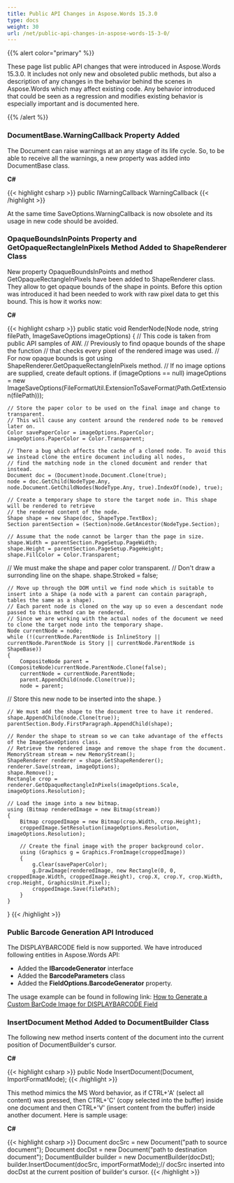 ```yaml
---
title: Public API Changes in Aspose.Words 15.3.0
type: docs
weight: 30
url: /net/public-api-changes-in-aspose-words-15-3-0/
---
```


{{% alert color="primary" %}} 

These page list public API changes that were introduced in Aspose.Words 15.3.0. It includes not only new and obsoleted public methods, but also a description of any changes in the behavior behind the scenes in Aspose.Words which may affect existing code. Any behavior introduced that could be seen as a regression and modifies existing behavior is especially important and is documented here.

{{% /alert %}} 

### **DocumentBase.WarningCallback Property Added**

The Document can raise warnings at an any stage of its life cycle. So, to be able to receive all the warnings, a new property was added into DocumentBase class.

**C#**

{{< highlight csharp >}}
public IWarningCallback WarningCallback
{{< /highlight >}}

At the same time SaveOptions.WarningCallback is now obsolete and its usage in new code should be avoided.

### **OpaqueBoundsInPoints Property and GetOpaqueRectangleInPixels Method Added to ShapeRenderer Class**

New property OpaqueBoundsInPoints and method GetOpaqueRectangleInPixels have been added to ShapeRenderer class. They allow to get opaque bounds of the shape in points. Before this option was introduced it had been needed to work with raw pixel data to get this bound. This is how it works now:

**C#**

{{< highlight csharp >}}
public static void RenderNode(Node node, string filePath, ImageSaveOptions imageOptions)
{
    // This code is taken from public API samples of AW.
    // Previously to find opaque bounds of the shape the function
    // that checks every pixel of the rendered image was used.
    // For now opaque bounds is got using ShapeRenderer.GetOpaqueRectangleInPixels method.
    // If no image options are supplied, create default options.
    if (imageOptions == null)
        imageOptions = new ImageSaveOptions(FileFormatUtil.ExtensionToSaveFormat(Path.GetExtension(filePath)));

    // Store the paper color to be used on the final image and change to transparent.
    // This will cause any content around the rendered node to be removed later on.
    Color savePaperColor = imageOptions.PaperColor;
    imageOptions.PaperColor = Color.Transparent;

    // There a bug which affects the cache of a cloned node. To avoid this we instead clone the entire document including all nodes,
    // find the matching node in the cloned document and render that instead.
    Document doc = (Document)node.Document.Clone(true);
    node = doc.GetChild(NodeType.Any, node.Document.GetChildNodes(NodeType.Any, true).IndexOf(node), true);

    // Create a temporary shape to store the target node in. This shape will be rendered to retrieve
    // the rendered content of the node.
    Shape shape = new Shape(doc, ShapeType.TextBox);
    Section parentSection = (Section)node.GetAncestor(NodeType.Section);

    // Assume that the node cannot be larger than the page in size.
    shape.Width = parentSection.PageSetup.PageWidth;
    shape.Height = parentSection.PageSetup.PageHeight;
    shape.FillColor = Color.Transparent;
 // We must make the shape and paper color transparent.
    // Don't draw a surronding line on the shape.
    shape.Stroked = false;

    // Move up through the DOM until we find node which is suitable to insert into a Shape (a node with a parent can contain paragraph, tables the same as a shape).
    // Each parent node is cloned on the way up so even a descendant node passed to this method can be rendered.
    // Since we are working with the actual nodes of the document we need to clone the target node into the temporary shape.
    Node currentNode = node;
    while (!(currentNode.ParentNode is InlineStory || currentNode.ParentNode is Story || currentNode.ParentNode is ShapeBase))
    {
        CompositeNode parent = (CompositeNode)currentNode.ParentNode.Clone(false);
        currentNode = currentNode.ParentNode;
        parent.AppendChild(node.Clone(true));
        node = parent;
 // Store this new node to be inserted into the shape.
    }

    // We must add the shape to the document tree to have it rendered.
    shape.AppendChild(node.Clone(true));
    parentSection.Body.FirstParagraph.AppendChild(shape);

    // Render the shape to stream so we can take advantage of the effects of the ImageSaveOptions class.
    // Retrieve the rendered image and remove the shape from the document.
    MemoryStream stream = new MemoryStream();
    ShapeRenderer renderer = shape.GetShapeRenderer();
    renderer.Save(stream, imageOptions);
    shape.Remove();
    Rectangle crop = renderer.GetOpaqueRectangleInPixels(imageOptions.Scale, imageOptions.Resolution);

    // Load the image into a new bitmap.
    using (Bitmap renderedImage = new Bitmap(stream))
    {
        Bitmap croppedImage = new Bitmap(crop.Width, crop.Height);
        croppedImage.SetResolution(imageOptions.Resolution, imageOptions.Resolution);

        // Create the final image with the proper background color.
        using (Graphics g = Graphics.FromImage(croppedImage))
        {
            g.Clear(savePaperColor);
            g.DrawImage(renderedImage, new Rectangle(0, 0, croppedImage.Width, croppedImage.Height), crop.X, crop.Y, crop.Width, crop.Height, GraphicsUnit.Pixel);
            croppedImage.Save(filePath);
        }
    }
}
{{< /highlight >}}

### **Public Barcode Generation API Introduced**

The DISPLAYBARCODE field is now supported. We have introduced following entities in Aspose.Words API:

- Added the **IBarcodeGenerator** interface
- Added the **BarcodeParameters** class
- Added the **FieldOptions.BarcodeGenerator** property.

The usage example can be found in following link:
[How to Generate a Custom BarCode Image for DISPLAYBARCODE Field](https://docs.aspose.com/words/net/how-to-generate-a-custom-barcode-image-for-displaybarcode-field/)

### **InsertDocument Method Added to DocumentBuilder Class**

The following new method inserts content of the document into the current position of DocumentBuilder's cursor.

**C#**

{{< highlight csharp >}}
public Node InsertDocument(Document, ImportFormatMode);
{{< /highlight >}}

This method mimics the MS Word behavior, as if CTRL+'A' (select all content) was pressed, then CTRL+'C' (copy selected into the buffer) inside one document and then CTRL+'V' (insert content from the buffer) inside another document. Here is sample usage:

**C#**

{{< highlight csharp >}}
Document docSrc = new Document("path to source document");
Document docDst = new Document("path to destination document");
DocumentBuilder builder = new DocumentBuilder(docDst);
builder.InsertDocument(docSrc, importFormatMode);// docSrc inserted into docDst at the current position of builder's cursor.
{{< /highlight >}}
